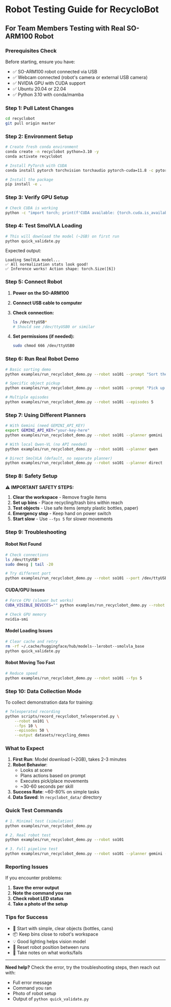 # Robot Testing Guide for RecycloBot

## For Team Members Testing with Real SO-ARM100 Robot

### Prerequisites Check

Before starting, ensure you have:
- ✅ SO-ARM100 robot connected via USB
- ✅ Webcam connected (robot's camera or external USB camera)
- ✅ NVIDIA GPU with CUDA support
- ✅ Ubuntu 20.04 or 22.04
- ✅ Python 3.10 with conda/mamba

### Step 1: Pull Latest Changes

```bash
cd recyclobot
git pull origin master
```

### Step 2: Environment Setup

```bash
# Create fresh conda environment
conda create -n recyclobot python=3.10 -y
conda activate recyclobot

# Install PyTorch with CUDA
conda install pytorch torchvision torchaudio pytorch-cuda=11.8 -c pytorch -c nvidia -y

# Install the package
pip install -e .
```

### Step 3: Verify GPU Setup

```bash
# Check CUDA is working
python -c "import torch; print(f'CUDA available: {torch.cuda.is_available()}')"
```

### Step 4: Test SmolVLA Loading

```bash
# This will download the model (~2GB) on first run
python quick_validate.py
```

Expected output:
```
Loading SmolVLA model...
✅ All normalization stats look good!
✅ Inference works! Action shape: torch.Size([6])
```

### Step 5: Connect Robot

1. **Power on the SO-ARM100**
2. **Connect USB cable to computer**
3. **Check connection:**
   ```bash
   ls /dev/ttyUSB*
   # Should see /dev/ttyUSB0 or similar
   ```

4. **Set permissions (if needed):**
   ```bash
   sudo chmod 666 /dev/ttyUSB0
   ```

### Step 6: Run Real Robot Demo

```bash
# Basic sorting demo
python examples/run_recyclobot_demo.py --robot so101 --prompt "Sort the items on the table"

# Specific object pickup
python examples/run_recyclobot_demo.py --robot so101 --prompt "Pick up the plastic bottle"

# Multiple episodes
python examples/run_recyclobot_demo.py --robot so101 --episodes 5
```

### Step 7: Using Different Planners

```bash
# With Gemini (need GEMINI_API_KEY)
export GEMINI_API_KEY="your-key-here"
python examples/run_recyclobot_demo.py --robot so101 --planner gemini

# With local Qwen-VL (no API needed)
python examples/run_recyclobot_demo.py --robot so101 --planner qwen

# Direct SmolVLA (default, no separate planner)
python examples/run_recyclobot_demo.py --robot so101 --planner direct
```

### Step 8: Safety Setup

⚠️ **IMPORTANT SAFETY STEPS:**

1. **Clear the workspace** - Remove fragile items
2. **Set up bins** - Place recycling/trash bins within reach
3. **Test objects** - Use safe items (empty plastic bottles, paper)
4. **Emergency stop** - Keep hand on power switch
5. **Start slow** - Use `--fps 5` for slower movements

### Step 9: Troubleshooting

#### Robot Not Found
```bash
# Check connections
ls /dev/ttyUSB*
sudo dmesg | tail -20

# Try different port
python examples/run_recyclobot_demo.py --robot so101 --port /dev/ttyUSB1
```

#### CUDA/GPU Issues
```bash
# Force CPU (slower but works)
CUDA_VISIBLE_DEVICES="" python examples/run_recyclobot_demo.py --robot so101

# Check GPU memory
nvidia-smi
```

#### Model Loading Issues
```bash
# Clear cache and retry
rm -rf ~/.cache/huggingface/hub/models--lerobot--smolvla_base
python quick_validate.py
```

#### Robot Moving Too Fast
```bash
# Reduce speed
python examples/run_recyclobot_demo.py --robot so101 --fps 5
```

### Step 10: Data Collection Mode

To collect demonstration data for training:

```bash
# Teleoperated recording
python scripts/record_recyclobot_teleoperated.py \
    --robot so101 \
    --fps 10 \
    --episodes 50 \
    --output datasets/recycling_demos
```

### What to Expect

1. **First Run**: Model download (~2GB), takes 2-3 minutes
2. **Robot Behavior**: 
   - Looks at scene
   - Plans actions based on prompt
   - Executes pick/place movements
   - ~30-60 seconds per skill
3. **Success Rate**: ~60-80% on simple tasks
4. **Data Saved**: In `recyclobot_data/` directory

### Quick Test Commands

```bash
# 1. Minimal test (simulation)
python examples/run_recyclobot_demo.py

# 2. Real robot test
python examples/run_recyclobot_demo.py --robot so101

# 3. Full pipeline test
python examples/run_recyclobot_demo.py --robot so101 --planner gemini --episodes 3
```

### Reporting Issues

If you encounter problems:

1. **Save the error output**
2. **Note the command you ran**
3. **Check robot LED status**
4. **Take a photo of the setup**

### Tips for Success

- 🎯 Start with simple, clear objects (bottles, cans)
- 📦 Keep bins close to robot's workspace
- 💡 Good lighting helps vision model
- 🔄 Reset robot position between runs
- 📝 Take notes on what works/fails

---

**Need help?** Check the error, try the troubleshooting steps, then reach out with:
- Full error message
- Command you ran
- Photo of robot setup
- Output of `python quick_validate.py`